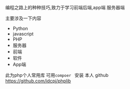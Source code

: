 编程之路上的种种技巧,致力于学习前端后端,app端 服务器端

主要涉及一下内容

- Python
 - javascript
 - PHP
 - 服务器
 - 前端
 - 软件
 - App端

此为php个人常用库 可用`compoer ` 安装
本人 github https://github.com/idcpj/phplib

